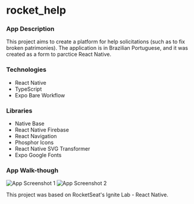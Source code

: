 # rocket_help

### App Description
This project aims to create a platform for help solicitations (such as to fix broken patrimonies). The application is in Brazilian Portuguese, and it was created as a form to parctice React Native.

### Technologies
- React Native
- TypeScript
- Expo Bare Workflow

### Libraries
- Native Base
- React Native Firebase
- React Navigation
- Phosphor Icons
- React Native SVG Transformer
- Expo Google Fonts

### App Walk-though
<div style="display: inline-block">
    <img src="./src/screenshot1.png" alt="App Screenshot 1">
    <img src="./src/screenshot2.png" alt="App Screenshot 2">
</div>


This project was based on RocketSeat's Ignite Lab - React Native.
